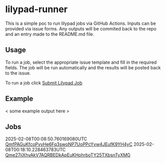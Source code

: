 # lilypad-runner

This is a simple poc to run lilypad jobs via GitHub Actions. Inputs can be provided via issue forms. Any outputs will be commited back to the repo and an entry made to the README.md file.

## Usage

To run a job, select the appropriate issue template and fill in the required fields. The job will be run automatically and the results will be posted back to the issue.

To run a job click [Submit Lilypad Job](../../issues/new?template=lilypad_job_input.yml)

## Example

< some example output here >

## Jobs

2025-02-08T00:08:50.760169080UTC [QmfPAGuKfcoPvvHe6Fq3swoNP7UoPPcYvw4JEufK9YH4yC](downloaded-files/QmfPAGuKfcoPvvHe6Fq3swoNP7UoPPcYvw4JEufK9YH4yC)
2025-02-08T00:18:10.228463783UTC [Qme27iiXhyAkV7AQRBEDkApEuKHohrboTY25TXbsnTyXMG](downloaded-files/Qme27iiXhyAkV7AQRBEDkApEuKHohrboTY25TXbsnTyXMG)
